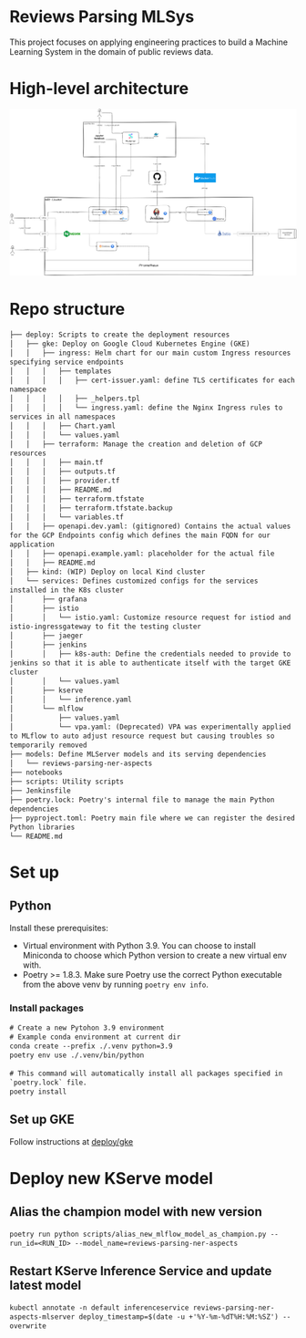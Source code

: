 # Reviews Parsing MLSys

This project focuses on applying engineering practices to build a Machine Learning System in the domain of public reviews data.

# High-level architecture

![Architecture Diagram](static/RPMLS%20Architecture%20v1.drawio.svg)

# Repo structure
```
├── deploy: Scripts to create the deployment resources
│   ├── gke: Deploy on Google Cloud Kubernetes Engine (GKE)
│   │   ├── ingress: Helm chart for our main custom Ingress resources specifying service endpoints
│   │   │   ├── templates
│   │   │   │   ├── cert-issuer.yaml: define TLS certificates for each namespace
│   │   │   │   ├── _helpers.tpl
│   │   │   │   └── ingress.yaml: define the Nginx Ingress rules to services in all namespaces
│   │   │   ├── Chart.yaml
│   │   │   └── values.yaml
│   │   ├── terraform: Manage the creation and deletion of GCP resources
│   │   │   ├── main.tf
│   │   │   ├── outputs.tf
│   │   │   ├── provider.tf
│   │   │   ├── README.md
│   │   │   ├── terraform.tfstate
│   │   │   ├── terraform.tfstate.backup
│   │   │   └── variables.tf
│   │   ├── openapi.dev.yaml: (gitignored) Contains the actual values for the GCP Endpoints config which defines the main FQDN for our application
│   │   ├── openapi.example.yaml: placeholder for the actual file
│   │   ├── README.md
│   ├── kind: (WIP) Deploy on local Kind cluster
│   └── services: Defines customized configs for the services installed in the K8s cluster
│       ├── grafana
│       ├── istio
│       │   └── istio.yaml: Customize resource request for istiod and istio-ingressgateway to fit the testing cluster
│       ├── jaeger
│       ├── jenkins
│       │   ├── k8s-auth: Define the credentials needed to provide to jenkins so that it is able to authenticate itself with the target GKE cluster
│       │   └── values.yaml
│       ├── kserve
│       │   └── inference.yaml
│       └── mlflow
│           ├── values.yaml
│           └── vpa.yaml: (Deprecated) VPA was experimentally applied to MLflow to auto adjust resource request but causing troubles so temporarily removed
├── models: Define MLServer models and its serving dependencies
│   └── reviews-parsing-ner-aspects
├── notebooks
├── scripts: Utility scripts
├── Jenkinsfile
├── poetry.lock: Poetry's internal file to manage the main Python dependencies
├── pyproject.toml: Poetry main file where we can register the desired Python libraries
└── README.md
```

# Set up

## Python

Install these prerequisites:
- Virtual environment with Python 3.9. You can choose to install Miniconda to choose which Python version to create a new virtual env with.
- Poetry >= 1.8.3. Make sure Poetry use the correct Python executable from the above venv by running `poetry env info`.

### Install packages

```
# Create a new Pytohon 3.9 environment
# Example conda environment at current dir
conda create --prefix ./.venv python=3.9
poetry env use ./.venv/bin/python

# This command will automatically install all packages specified in `poetry.lock` file.
poetry install
```

## Set up GKE
Follow instructions at [deploy/gke](deploy/gke/README.md)

# Deploy new KServe model
## Alias the champion model with new version
```
poetry run python scripts/alias_new_mlflow_model_as_champion.py --run_id=<RUN_ID> --model_name=reviews-parsing-ner-aspects
```

## Restart KServe Inference Service and update latest model
```
kubectl annotate -n default inferenceservice reviews-parsing-ner-aspects-mlserver deploy_timestamp=$(date -u +'%Y-%m-%dT%H:%M:%SZ') --overwrite
```
